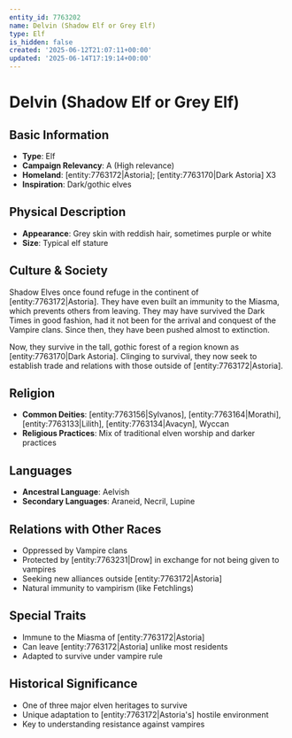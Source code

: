 ```yaml
---
entity_id: 7763202
name: Delvin (Shadow Elf or Grey Elf)
type: Elf
is_hidden: false
created: '2025-06-12T21:07:11+00:00'
updated: '2025-06-14T17:19:14+00:00'
---
```


# Delvin (Shadow Elf or Grey Elf)

## Basic Information

- **Type**: Elf
- **Campaign Relevancy**: A (High relevance)
- **Homeland**: [entity:7763172|Astoria]; [entity:7763170|Dark Astoria] X3
- **Inspiration**: Dark/gothic elves

## Physical Description

- **Appearance**: Grey skin with reddish hair, sometimes purple or white
- **Size**: Typical elf stature

## Culture & Society

Shadow Elves once found refuge in the continent of [entity:7763172|Astoria]. They have even built an immunity to the Miasma, which prevents others from leaving. They may have survived the Dark Times in good fashion, had it not been for the arrival and conquest of the Vampire clans. Since then, they have been pushed almost to extinction.

Now, they survive in the tall, gothic forest of a region known as [entity:7763170|Dark Astoria]. Clinging to survival, they now seek to establish trade and relations with those outside of [entity:7763172|Astoria].

## Religion

- **Common Deities**: [entity:7763156|Sylvanos], [entity:7763164|Morathi], [entity:7763133|Lilith], [entity:7763134|Avacyn], Wyccan
- **Religious Practices**: Mix of traditional elven worship and darker practices

## Languages

- **Ancestral Language**: Aelvish
- **Secondary Languages**: Araneid, Necril, Lupine

## Relations with Other Races

- Oppressed by Vampire clans
- Protected by [entity:7763231|Drow] in exchange for not being given to vampires
- Seeking new alliances outside [entity:7763172|Astoria]
- Natural immunity to vampirism (like Fetchlings)

## Special Traits

- Immune to the Miasma of [entity:7763172|Astoria]
- Can leave [entity:7763172|Astoria] unlike most residents
- Adapted to survive under vampire rule

## Historical Significance

- One of three major elven heritages to survive
- Unique adaptation to [entity:7763172|Astoria's] hostile environment
- Key to understanding resistance against vampires